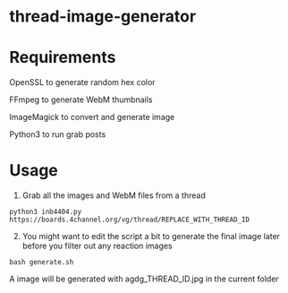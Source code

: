 # thread-image-generator

# Requirements
OpenSSL to generate random hex color

FFmpeg to generate WebM thumbnails

ImageMagick to convert and generate image

Python3 to run grab posts

# Usage
1. Grab all the images and WebM files from a thread

```python3 inb4404.py https://boards.4channel.org/vg/thread/REPLACE_WITH_THREAD_ID```

2. You might want to edit the script a bit to generate the final image later before you filter out any reaction images

```bash generate.sh```

A image will be generated with agdg_THREAD_ID.jpg in the current folder
